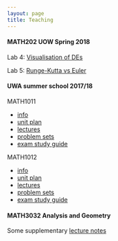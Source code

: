 ```yaml
---
layout: page
title: Teaching
---
```


#### MATH202 UOW Spring 2018

Lab 4: [Visualisation of DEs](MATH202_lab4.html)

Lab 5: [Runge-Kutta vs Euler](MATH202_lab5.html)

#### UWA summer school 2017/18

MATH1011

* [info](MATH1011_info.html)
* [unit plan](MATH1011_unit_plan.html) 
* [lectures](MATH1011_lectures.html)
* [problem sets](MATH1011_problems.html)
* [exam study guide](1011_exam_study_guide.html)


MATH1012

* [info](MATH1012_info.html)
* [unit plan](MATH1012_unit_plan.html) 
* [lectures](MATH1012_lectures.html)
* [problem sets](MATH1012_problems.html)
* [exam study guide](1012_exam_study_guide.html)

#### MATH3032 Analysis and Geometry

Some supplementary [lecture notes](supp_notes.pdf)